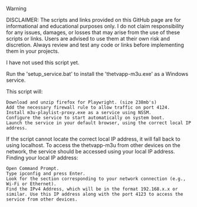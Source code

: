 > [!WARNING]
> DISCLAIMER: The scripts and links provided on this GitHub page are for informational and educational purposes only. I do not claim responsibility for any issues, damages, or losses that may arise from the use of these scripts or links. Users are advised to use them at their own risk and discretion. Always review and test any code or links before implementing them in your projects.

I have not used this script yet.

Run the 'setup_service.bat' to install the 'thetvapp-m3u.exe' as a Windows service.

This script will:	

    Download and unzip firefox for Playwright. (size 238mb's)
    Add the necessary firewall rule to allow traffic on port 4124.
    Install m3u-playlist-proxy.exe as a service using NSSM.
    Configure the service to start automatically on system boot.
    Launch the service in your default browser, using the correct local IP address.

If the script cannot locate the correct local IP address, it will fall back to using localhost. To access the thetvapp-m3u from other devices on the network, the service should be accessed using your local IP address.
Finding your local IP address:

    Open Command Prompt.
    Type ipconfig and press Enter.
    Look for the section corresponding to your network connection (e.g., Wi-Fi or Ethernet).
    Find the IPv4 Address, which will be in the format 192.168.x.x or similar. Use this IP address along with the port 4123 to access the service from other devices.
